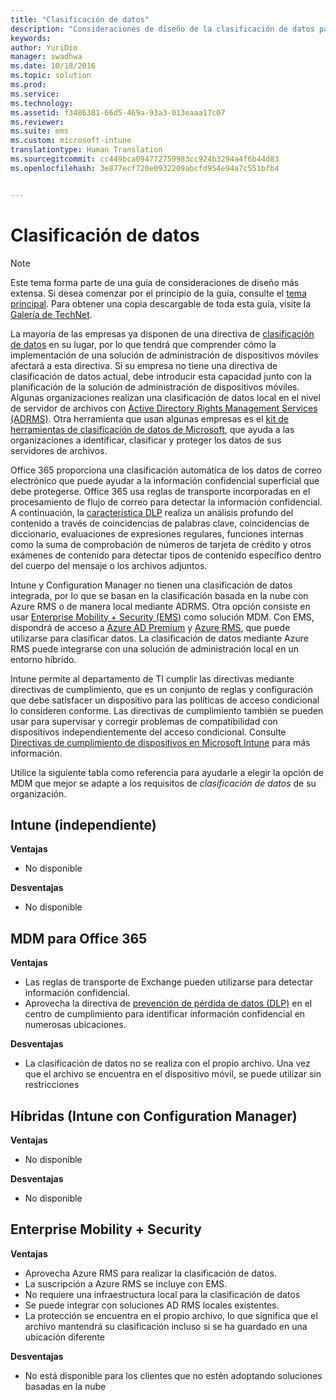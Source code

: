 ```yaml
---
title: "Clasificación de datos"
description: "Consideraciones de diseño de la clasificación de datos para un escenario de administración de dispositivos móviles."
keywords: 
author: YuriDio
manager: swadhwa
ms.date: 10/18/2016
ms.topic: solution
ms.prod: 
ms.service: 
ms.technology: 
ms.assetid: f3486381-66d5-469a-93a3-013eaaa17c07
ms.reviewer: 
ms.suite: ems
ms.custom: microsoft-intune
translationtype: Human Translation
ms.sourcegitcommit: cc449bca094772759983cc924b3294a4f6b44d83
ms.openlocfilehash: 3e877ecf720e0932209abcfd954e94a7c551bfb4


---
```


# Clasificación de datos

>[!NOTE]
>Este tema forma parte de una guía de consideraciones de diseño más extensa. Si desea comenzar por el principio de la guía, consulte el [tema principal](mdm-design-considerations-guide.md). Para obtener una copia descargable de toda esta guía, visite la [Galería de TechNet](https://gallery.technet.microsoft.com/Mobile-Device-Management-7d401582).

La mayoría de las empresas ya disponen de una directiva de [clasificación de datos](http://blogs.microsoft.com/cybertrust/2014/01/28/the-importance-of-data-classification/) en su lugar, por lo que tendrá que comprender cómo la implementación de una solución de administración de dispositivos móviles afectará a esta directiva. Si su empresa no tiene una directiva de clasificación de datos actual, debe introducir esta capacidad junto con la planificación de la solución de administración de dispositivos móviles. Algunas organizaciones realizan una clasificación de datos local en el nivel de servidor de archivos con [Active Directory Rights Management Services (ADRMS)](https://technet.microsoft.com/windowsserver/dd448611.aspx). Otra herramienta que usan algunas empresas es el [kit de herramientas de clasificación de datos de Microsoft](http://www.microsoft.com/download/details.aspx?id=27123), que ayuda a las organizaciones a identificar, clasificar y proteger los datos de sus servidores de archivos. 

Office 365 proporciona una clasificación automática de los datos de correo electrónico que puede ayudar a la información confidencial superficial que debe protegerse. Office 365 usa reglas de transporte incorporadas en el procesamiento de flujo de correo para detectar la información confidencial. A continuación, la [característica DLP](http://blogs.office.com/2013/10/28/office-365-compliance-controls-data-loss-prevention/) realiza un análisis profundo del contenido a través de coincidencias de palabras clave, coincidencias de diccionario, evaluaciones de expresiones regulares, funciones internas como la suma de comprobación de números de tarjeta de crédito y otros exámenes de contenido para detectar tipos de contenido específico dentro del cuerpo del mensaje o los archivos adjuntos. 

Intune y Configuration Manager no tienen una clasificación de datos integrada, por lo que se basan en la clasificación basada en la nube con Azure RMS o de manera local mediante ADRMS. Otra opción consiste en usar [Enterprise Mobility + Security (EMS)](http://www.microsoft.com/server-cloud/enterprise-mobility/overview.aspx) como solución MDM. Con EMS, dispondrá de acceso a [Azure AD Premium](https://msdn.microsoft.com/library/azure/dn532272.aspx) y [Azure RMS](https://technet.microsoft.com/library/jj585026.aspx), que puede utilizarse para clasificar datos. La clasificación de datos mediante Azure RMS puede integrarse con una solución de administración local en un entorno híbrido. 

Intune permite al departamento de TI cumplir las directivas mediante directivas de cumplimiento, que es un conjunto de reglas y configuración que debe satisfacer un dispositivo para las políticas de acceso condicional lo consideren conforme. Las directivas de cumplimiento también se pueden usar para supervisar y corregir problemas de compatibilidad con dispositivos independientemente del acceso condicional. Consulte [Directivas de cumplimiento de dispositivos en Microsoft Intune](/intune/deploy-use/introduction-to-device-compliance-policies-in-microsoft-intune) para más información.

Utilice la siguiente tabla como referencia para ayudarle a elegir la opción de MDM que mejor se adapte a los requisitos de *clasificación de datos* de su organización.

## Intune (independiente)

**Ventajas**

- No disponible

**Desventajas**

- No disponible

## MDM para Office 365

**Ventajas**

- Las reglas de transporte de Exchange pueden utilizarse para detectar información confidencial.
- Aprovecha la directiva de [prevención de pérdida de datos (DLP)](https://technet.microsoft.com/library/ms.o365.cc.DLPLandingPage.aspx) en el centro de cumplimiento para identificar información confidencial en numerosas ubicaciones.

**Desventajas**

- La clasificación de datos no se realiza con el propio archivo. Una vez que el archivo se encuentra en el dispositivo móvil, se puede utilizar sin restricciones

## Híbridas (Intune con Configuration Manager)

**Ventajas**

- No disponible

**Desventajas**

- No disponible

## Enterprise Mobility + Security

**Ventajas**

- Aprovecha Azure RMS para realizar la clasificación de datos.
- La suscripción a Azure RMS se incluye con EMS.
- No requiere una infraestructura local para la clasificación de datos
- Se puede integrar con soluciones AD RMS locales existentes.
- La protección se encuentra en el propio archivo, lo que significa que el archivo mantendrá su clasificación incluso si se ha guardado en una ubicación diferente

**Desventajas**

- No está disponible para los clientes que no estén adoptando soluciones basadas en la nube



<!--HONumber=Oct16_HO3-->


